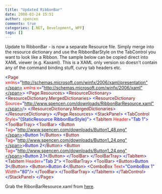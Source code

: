 ```yaml
---
title: "Updated RibbonBar"
date: 2008-03-24 15:51
author: spencen
comments: true
categories: [.NET, Development, WPF]
tags: []
---
```


Update to RibbonBar - is now a separate Resource file. Simply merge into the resource dictionary and use the RibbonBarStyle on the TabControl you want to look like a Ribbon. The sample below can be copied direct into XAML viewer (e.g. Kaxaml). This is a XAML only version so doesn't contain any of the command binding stuff, curvy tab headers etc.
 <div>

<span style="color: #0000ff">&lt;</span><span style="color: #800000">Page</span>
<span style="color: #ff0000">xmlns</span><span style="color: #0000ff">="http://schemas.microsoft.com/winfx/2006/xaml/presentation"</span>
<span style="color: #ff0000">xmlns:x</span><span style="color: #0000ff">="http://schemas.microsoft.com/winfx/2006/xaml"</span><span style="color: #0000ff">&gt;</span>
<span style="color: #0000ff">&lt;</span><span style="color: #800000">Page.Resources</span><span style="color: #0000ff">&gt;</span>
<span style="color: #0000ff">&lt;</span><span style="color: #800000">ResourceDictionary</span><span style="color: #0000ff">&gt;</span>
<span style="color: #0000ff">&lt;</span><span style="color: #800000">ResourceDictionary.MergedDictionaries</span><span style="color: #0000ff">&gt;</span>
<span style="color: #0000ff">&lt;</span><span style="color: #800000">ResourceDictionary</span> <span style="color: #ff0000">Source</span><span style="color: #0000ff">="http://www.spencen.com/downloads/RibbonBarResource.xaml"</span><span style="color: #0000ff">/&gt;</span>
<span style="color: #0000ff">&lt;/</span><span style="color: #800000">ResourceDictionary.MergedDictionaries</span><span style="color: #0000ff">&gt;</span>
<span style="color: #0000ff">&lt;/</span><span style="color: #800000">ResourceDictionary</span><span style="color: #0000ff">&gt;</span>
<span style="color: #0000ff">&lt;/</span><span style="color: #800000">Page.Resources</span><span style="color: #0000ff">&gt;</span>
<span style="color: #0000ff">&lt;</span><span style="color: #800000">StackPanel</span><span style="color: #0000ff">&gt;</span>
<span style="color: #0000ff">&lt;</span><span style="color: #800000">TabControl</span> <span style="color: #ff0000">Style</span><span style="color: #0000ff">="{StaticResource RibbonBarStyle}"</span><span style="color: #0000ff">&gt;</span>
<span style="color: #0000ff">&lt;</span><span style="color: #800000">TabItem</span> <span style="color: #ff0000">Header</span><span style="color: #0000ff">="Tab 1"</span><span style="color: #0000ff">&gt;</span>
<span style="color: #0000ff">&lt;</span><span style="color: #800000">ToolBarTray</span><span style="color: #0000ff">&gt;</span>
<span style="color: #0000ff">&lt;</span><span style="color: #800000">ToolBar</span><span style="color: #0000ff">&gt;</span>
<span style="color: #0000ff">&lt;</span><span style="color: #800000">Button</span> <span style="color: #ff0000">Tag</span><span style="color: #0000ff">="http://www.spencen.com/downloads/Button1_48.png"</span><span style="color: #0000ff">&gt;</span>Button 1<span style="color: #0000ff">&lt;/</span><span style="color: #800000">Button</span><span style="color: #0000ff">&gt;</span>
<span style="color: #0000ff">&lt;</span><span style="color: #800000">Button</span> <span style="color: #ff0000">Tag</span><span style="color: #0000ff">="http://www.spencen.com/downloads/Button1_24.png"</span><span style="color: #0000ff">&gt;</span>Button 2<span style="color: #0000ff">&lt;/</span><span style="color: #800000">Button</span><span style="color: #0000ff">&gt;</span>
<span style="color: #0000ff">&lt;</span><span style="color: #800000">Button</span> <span style="color: #ff0000">Tag</span><span style="color: #0000ff">="http://www.spencen.com/downloads/Button1_24.png"</span><span style="color: #0000ff">&gt;</span>Button 2.1<span style="color: #0000ff">&lt;/</span><span style="color: #800000">Button</span><span style="color: #0000ff">&gt;</span>
<span style="color: #0000ff">&lt;/</span><span style="color: #800000">ToolBar</span><span style="color: #0000ff">&gt;</span>
<span style="color: #0000ff">&lt;/</span><span style="color: #800000">ToolBarTray</span><span style="color: #0000ff">&gt;</span>
<span style="color: #0000ff">&lt;/</span><span style="color: #800000">TabItem</span><span style="color: #0000ff">&gt;</span>
<span style="color: #0000ff">&lt;</span><span style="color: #800000">TabItem</span> <span style="color: #ff0000">Header</span><span style="color: #0000ff">="Tab 2"</span><span style="color: #0000ff">&gt;</span>
<span style="color: #0000ff">&lt;</span><span style="color: #800000">ToolBarTray</span><span style="color: #0000ff">&gt;</span>
<span style="color: #0000ff">&lt;</span><span style="color: #800000">ToolBar</span><span style="color: #0000ff">&gt;</span>
<span style="color: #0000ff">&lt;</span><span style="color: #800000">Button</span><span style="color: #0000ff">&gt;</span>Button 3<span style="color: #0000ff">&lt;/</span><span style="color: #800000">Button</span><span style="color: #0000ff">&gt;</span>
<span style="color: #0000ff">&lt;</span><span style="color: #800000">Button</span><span style="color: #0000ff">&gt;</span>Button 4<span style="color: #0000ff">&lt;/</span><span style="color: #800000">Button</span><span style="color: #0000ff">&gt;</span>
<span style="color: #0000ff">&lt;</span><span style="color: #800000">ComboBox</span> <span style="color: #ff0000">Text</span><span style="color: #0000ff">="ComboBox 1"</span> <span style="color: #ff0000">Width</span><span style="color: #0000ff">="80"</span><span style="color: #0000ff">/&gt;</span>
<span style="color: #0000ff">&lt;/</span><span style="color: #800000">ToolBar</span><span style="color: #0000ff">&gt;</span>
<span style="color: #0000ff">&lt;/</span><span style="color: #800000">ToolBarTray</span><span style="color: #0000ff">&gt;</span>
<span style="color: #0000ff">&lt;/</span><span style="color: #800000">TabItem</span><span style="color: #0000ff">&gt;</span>
<span style="color: #0000ff">&lt;/</span><span style="color: #800000">TabControl</span><span style="color: #0000ff">&gt;</span>
<span style="color: #0000ff">&lt;/</span><span style="color: #800000">StackPanel</span><span style="color: #0000ff">&gt;</span>
<span style="color: #0000ff">&lt;/</span><span style="color: #800000">Page</span><span style="color: #0000ff">&gt;</span>
</div>


Grab the RibonBarResource.xaml from [here](http://www.spencen.com/downloads/RibbonBarResource.xaml).


